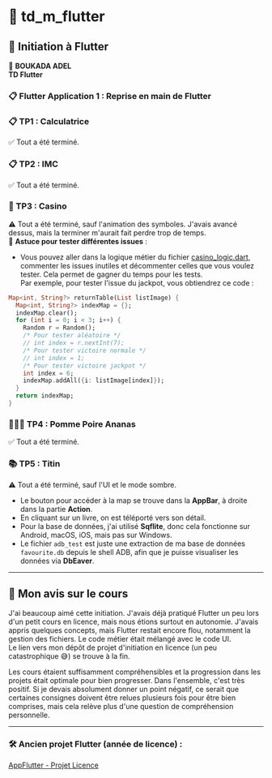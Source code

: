 
# 📱 td_m_flutter

## 🚀 Initiation à Flutter

👤 **BOUKADA ADEL**  
**TD Flutter**

### 📋 Flutter Application 1 : Reprise en main de Flutter

### 📋 TP1 : Calculatrice  
✅ Tout a été terminé.

### 📋 TP2 : IMC  
✅ Tout a été terminé.

### 🎰 TP3 : Casino  
⚠️ Tout a été terminé, sauf l'animation des symboles. J'avais avancé dessus, mais la terminer m'aurait fait perdre trop de temps.  
🔧 **Astuce pour tester différentes issues** :  
- Vous pouvez aller dans la logique métier du fichier [casino_logic.dart](https://github.com/Leknif571/td_m_flutter/blob/main/tp3/lib/logic_metier/casino_logic.dart), commenter les issues inutiles et décommenter celles que vous voulez tester. Cela permet de gagner du temps pour les tests.  
Par exemple, pour tester l'issue du jackpot, vous obtiendrez ce code :

```dart
Map<int, String?> returnTable(List listImage) {
  Map<int, String?> indexMap = {};
  indexMap.clear();
  for (int i = 0; i < 3; i++) {
    Random r = Random();
    /* Pour tester aléatoire */
    // int index = r.nextInt(7);
    /* Pour tester victoire normale */
    // int index = 1;
    /* Pour tester victoire jackpot */
    int index = 6;
    indexMap.addAll({i: listImage[index]});
  }
  return indexMap;
}
```

### 🍎🍐🍍 TP4 : Pomme Poire Ananas  
✅ Tout a été terminé.

### 📚 TP5 : Titin  
⚠️ Tout a été terminé, sauf l'UI et le mode sombre.  
- Le bouton pour accéder à la map se trouve dans la **AppBar**, à droite dans la partie **Action**.  
- En cliquant sur un livre, on est téléporté vers son détail.  
- Pour la base de données, j'ai utilisé **Sqflite**, donc cela fonctionne sur Android, macOS, iOS, mais pas sur Windows.  
- Le fichier `adb_test` est juste une extraction de ma base de données `favourite.db` depuis le shell ADB, afin que je puisse visualiser les données via **DbEaver**.

---

## 📝 Mon avis sur le cours

J'ai beaucoup aimé cette initiation. J'avais déjà pratiqué Flutter un peu lors d'un petit cours en licence, mais nous étions surtout en autonomie. J'avais appris quelques concepts, mais Flutter restait encore flou, notamment la gestion des fichiers. Le code métier était mélangé avec le code UI.  
Le lien vers mon dépôt de projet d'initiation en licence (un peu catastrophique 😅) se trouve à la fin.

Les cours étaient suffisamment compréhensibles et la progression dans les projets était optimale pour bien progresser. Dans l'ensemble, c'est très positif. Si je devais absolument donner un point négatif, ce serait que certaines consignes doivent être relues plusieurs fois pour être bien comprises, mais cela relève plus d'une question de compréhension personnelle.

---

### 🛠️ Ancien projet Flutter (année de licence) :  
[AppFlutter - Projet Licence](https://github.com/Leknif571/AppFlutter)
